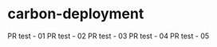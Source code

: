 carbon-deployment
=================

PR test - 01
PR test - 02
PR test - 03
PR test - 04
PR test - 05
